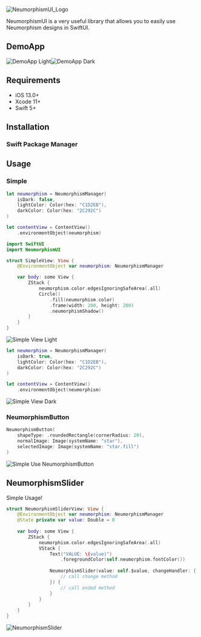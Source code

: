 ![NeumorphismUI_Logo](https://lh3.googleusercontent.com/3YLiZjtcrUqa29HGsHtrE9FUwFTFyTZ5omroXuw3RcZ6NNcqoBG5cvgPgJpqjR0LjEaDjlhPecB7ydwTXDPpfdYHZnxpSPd0DOE3wuI3L0k24oDXX828nqgujFKpxXOlvI-2iibIgjsXn2tEAFdz_fNbDnPWzFl5BTOgF_jzhz_-HL7J9Dz0S2v7ED-a66E6zpVGyFqdLKyPrC1HzYaLV8ZWkDs9Zeau4oCTSWyIAKcGPnuOvXBi7yI3aapLDGenXBp4IJMVQMy0YT2LUu6W9dp4t5w_dQcOdiueaNyQtQvVR6Sz012yxFI_gqSSEEbfioc9XicM-Mw6lBfxVJn6wCSHxOBo4Mk03vkeXKqXjlv68LUvFV39-AmFr2YuMwOeg56hqNgLjz8OXaAk4rNRS6GZpTDokYhdvr4C0L7WOve3bEp7pZdTE1o7PZLqAwHymO1C8egOwyihhnWygXLp5CQzJqcSjdHgKTUxbwcrPHaAvydh4gfQ5I85mWFIUfBjMl8byzUQzljXiseauCjYPZsCFOZHkz57opfbZxvCNu5v34OQZp3qRe-9LxPllpjWfMDBi4HqFOJ_IyRlJR7yYQ1U1tVW-KA2xF_qgVEtldgtynMPuxT8dMMYQQ6hSTnz5BNZCbiw4byI3rMAu_HSiuVcg05hvmwgE4zSKa-99MeFHTi88WaUwIV7xpGN7b9bIXGuxPUfRrFnB_zDxVlMqZaM_9jUrLtVtqCVsc_93uzog0qAHMuXNuc1=w883-h239-no)


NeumorphismUI is a very useful library that allows you to easily use Neumorphism designs in SwiftUI.

## DemoApp

![DemoApp Light](https://lh3.googleusercontent.com/7p5R69dgYewih6ErvQaGviO1C1o7GbbsB3TtBdDsmtYo1P8bVLlsdym0M4TpA8nmd6OrGsfFb3fb5KMdDcWqqQ5DDQZt2bbWieYBJFMVtyt_VmkoPQBL4Xn2A3T_gzpICYHBdh7epTbzC-TLC0qDTcBMUO4taBN9jMzoAdlvps91dsWJDAelYFw7nR4NzOYRg3TH1ox7pFkoK-V8no-bG2Vr761vp7rQ55_YIhhNguD3qm2CkyToTqj59y2oFksvq3CYzVFYINP19yL8n8JM-A0ZljnGW_ZzkgFsqbS-aQIrpxcjGY5MNCoLNxO_3IckG2O4Kx7W5QBlRJWPhVUk-RhKnZbSLsWyRBkdSnWCfXAQR0hDMlYRwAXPglHIMg6UXYb0E_jlgIpT3xJ4h4de_KVCpXlanYcsslgN7Ig_onZqjU9m64jmSi734cJHGv-eAambo5k32giaLWKXnkbH-w769dk_HPeXkfQLPR5dQyLoM4X1lG_qkFRmMER5jQBxkaWS9gUWlcABqO9kP1OUVtjiLRvq9ClNAcxk4BDbRPnfVFWhRpp6AqhU0PqiPh-DhFfx-OOrqlqoQ6diUNC9WFL0ZE33_QrUA_O6Ep9VSTqzp-0zNWh9cTFpbEfHxBIogh9sZwUCoZAwcIfCi0Sfzn72_pIVA1DvLjkSOnQ19Vi2N4KoWhY2L-ZRGctXLOWXN74nN6n3f8ld2X-vkJGTfaL3t5sw0kPA6jNm9bGMMegCk10CrzyLz48L=w218-h472-no)![DemoApp Dark](https://lh3.googleusercontent.com/p32Zm1UQZn67d5a4TFK9AKubF6P-x0qrTaH9Bo2pIpbbO58EY0_ShvYkN_1gbqcOurfAtpoGw84kzj7xW0GTX_3CKpdk2bdNAsFjT8UgnnWSewWGLEcSNdISf6LeQzrx9t5XOBl8Vt8tMDbl0i6YIhG58VszTcPkzdkJGQW7LdSFTeShaXwiXkLNwS1nVYcg-H1-k0gqEVeWTzjSlknUHrq25pc_QvdRJwxQo6aPl1Sh2EExOA0AUB5St3Trf9Eoa3y5An5p0AiaYdeUDp3UeE73vUXd_hOlIy6-FijLmCMPjE5Q5c3c1UV9UWaBVUCCQdFS-40cfszDjayESP38475X0lccEUkLelJgW_alBT-wEpmRBtL0RNVjAS2mhUQcYKyRsSZqiCngkOc5jmCMn-1HFCF2Cv_vy-rpKTO2ZaS0Z9Qkxm0ExOju7uy4a41EMBx_LdNxtjJV5l0vTHZAiMv94rSFixXoIiatw3r1dP1v4u1xxcGbleKqe32CrWugNKOBPan_EA6sPpQuAHiUq8QsA-VYOncUYdb_VVtHG8mg-Mv23bPD5tiP4CqyGUjdBqpgRB9y-lOu2MDstziJTfEo7C9bMbWDzhB03jgQTxQrH2828BzPnyelcOP0R86ddont8YAN_o2iYmjC7lIbHSPO-Q1S9ckCJfAkWOpHSu-Iikhrl_J2xgWC8ev-9bebINHVHyDpOyZJSXM75UNB8iuZoAxNAhDogJjVK0iJTHOfavym3lp_oRdy=w218-h472-no)

## Requirements

+ iOS 13.0+
+ Xcode 11+
+ Swift  5+

## Installation

### Swift Package Manager


## Usage

### Simple

```swift
let neumorphism = NeumorphismManager(
    isDark: false,
    lightColor: Color(hex: "C1D2EB"),
    darkColor: Color(hex: "2C292C")
)

let contentView = ContentView()
    .environmentObject(neumorphism)
```

```swift
import SwiftUI
import NeumorphismUI

struct SimpleView: View {
    @EnvironmentObject var neumorphism: NeumorphismManager

    var body: some View {
        ZStack {
            neumorphism.color.edgesIgnoringSafeArea(.all)
            Circle()
                .fill(neumorphism.color)
                .frame(width: 200, height: 200)
                .neumorphismShadow()
        }
    }
}
```

![Simple View Light](https://lh3.googleusercontent.com/HzvANbBYq6ymdEqHlEXuwGgCWzmQGXJcCGeOAPmUJrFhyW-dUE0aM-W44jFGatvMpeYDOzHNQetVmkj6pIFxylY7xqrGEaGGEtT68sPKxx2T6ieOLWYHtgbc8m-qF5sQK5fbTskRT_ggO-fQzI7sBxq_DIYIoNAzFkY_U0gdEorFcH1rnfeDPwhC4Vemqrj5AENpKfog2llfDRmVibnumfy4dsq51aBvGEgF9LaQSjzQzkm_Mz8ZgYgkRamYoOKzM8ZzZH7difejlDb8L3JPec5a5LucrG70SYfzQYZYkeOoq8rplZ_x9a6Xq8sArZES-Kx4rIEYX1HgPyZL7jvjzAgbH_DJjdEp-gnz3Y083pNoskKcC4_OT_PNHTIo37w07NSaPVVfj-0hLUFfxARkkFQ5gRSsKYToXsuiDfyaNPw5I39Urz3BHmNaeWIcxni9xelZujTsW-KkM14RcBG2gtrklu9sIELDoNm8UV_mzHvuewaVgZr0TITnJH0LjLDxjF-Qqeytnu9HhGqBbReaK4UFwohrtcOd21REEojfpz0TZ9uuNsKNRaGqplcgYhPy48lDujX-irpahZFVFb5jKCkM8bUHpCse9lnMZTO9_mgvV4hh_2KXaUIJ6fVLAeiLrXvPI9NU6LrnPdvRj2y-B1JoAL_TSPUga3DqyTzagK76jAQh_rsJSVpAj7Sg4A2Ukf3_O2P2FMveyd47bj-ybzYVjgmHwKrB5bTwaupXUJXjjAROQQ=w377-h677-no)

```swift
let neumorphism = NeumorphismManager(
    isDark: true,
    lightColor: Color(hex: "C1D2EB"),
    darkColor: Color(hex: "2C292C")
)

let contentView = ContentView()
    .environmentObject(neumorphism)
```

![Simple View Dark](https://lh3.googleusercontent.com/aowkfsM8DhHCYOjKVqf_k22EeHBLYzj1-xyP2BJ6ygUFhdhzqGXfKaQlccC5U7pgwVtHxd-5IIVeLDH3z4YmbhPHLzVGBHPMDOZcZND2lFCXSakb0-naUInKy29KDmbW1WkLmKKpvFvF-isE06qX6bih2O_kt7Q5_Svn0AldDriq82huLgESCZpqPtxWW6-PmEdS_32ordPB7Y_c88poyvJEW7EnYWU-cteCSeQKGpfXssodgmg7HcWOdGHiTWBM2oD9oP2QYtE13tBovvOpQV4RPYAbJVlA92HzeGEJR_jUB4-8jTbp4zuKZIF_iZCMLbHB6IJocitTZ_eWC9V-LP8kFE5SLFxGCLOYh_FcvrVjdvcKIFXGLgFOwmT6Svlt0bTwqLjVmKrSDt_x01jq_WDVZbSNkayAp6Hy1XWUMb9BpO5c_HsJj876PJX35-bQXcXkwLvUMbHlcqG8EoGJb_3LUuhMDAAXV26NoweDyhG6fLLKiA8_uPM_Wbjx9S42tp9qM4joLpb5YzqDuTCKt_BVE0Ke1cyuTSdqyhN4nDhgVsTApNOsr7wgHGl_VfyYCBw8U9LFsObvTvTb11LDud9CNCYiB870iLTPBf3LEgleHa_v2OGzMe5VSauG7sVaeySO_sbIDWKuGzBgN7wmx17mn8Da5H72io4EEpW67Pk2LxPNB75QGL6EqZdaN3ZV6XezedkuYsFkTmV9Id_ghuAhVUKDCMqAi26nUxKj2b2ZCa2edQ=w377-h677-no)

### NeumorphismButton

```swift
NeumorphismButton(
    shapeType: .roundedRectangle(cornerRadius: 20),
    normalImage: Image(systemName: "star"),
    selectedImage: Image(systemName: "star.fill")
)
```

![Simple Use NeumorphismButton](https://lh3.googleusercontent.com/O8FJWsok-zSCk6YzSVIQuZujVcTNeyNRuYc-OOicDlVUIChbVNDI7Ftlipdk7WOYyAg4uWzjsPnDLxhUYbQvqduR09gxfLzylmKSv47OgC__L6B6Afa5LqC3TxwYISmdQ2XBIEfuyWZf-fBWj27NMsfPfhy23FI8PwZsMZ6DafzJfyvAEXn6FV5dytZwf4CDqczXRFlniAvW23GTqKsg185qwspN2optyYR7KdYoai4TARzoc-TlLgYhnyCAEH0-stH3BH7XSjCpNe4aPe5Niub067Kf8LLdDio2K38BPfN4VDTq2P1KYF4Ahdgbcj3bw9zOIaBlTAQxcSclKrvJ-1Esp77-DFwqDEWu3vPNTulBOrx5m9cnojQo6wHG7hyb-cmIaRLZFeXLvhgKMDJobgeoGvkpDyCLv03bN4xMOqUCJvNGCNfQ6LB4fPm80uS5FAM06_4qesKreX2Ihn5DAkhV99K814h9D1y-t9K7o6iGxslrCq134moRa5Ppenz1mTl2XWsmipDaixAvqet5qrkQW0Ph3fLCjsiulwtbtCvXHxvAaqqvNS10G1Eh4fMavSMJi5ztLghkS-bQM0UgpDO4RS0E8XzbzxQ5tDnU0e7cIv1tqsWIgGTajeT-lUVhAFShRjlIDnccTuOz6dHQ4XwEFbojt7C99jY75p3NQxFvijpyOYsBtIxybcQ6pgb-vAq6nb1HXAiOjIdDm8bFOiEQC1aAvH41YbGq7utrHaEStJGsVQ=s256-no)

## NeumorphismSlider


Simple Usage!

```swift
struct NeumorphismSliderView: View {
    @EnvironmentObject var neumorphism: NeumorphismManager
    @State private var value: Double = 0
    
    var body: some View {
        ZStack {
            neumorphism.color.edgesIgnoringSafeArea(.all)
            VStack {
                Text("VALUE: \(value)")
                    .foregroundColor(self.neumorphism.fontColor())
                
                NeumorphismSlider(value: self.$value, changeHandler: {
                    // call change method
                }) {
                    // call ended method
                }
            }
        }
    }
}
```

![NeumorphismSlider](https://lh3.googleusercontent.com/ysSXR8ooZy4X42bBkO-Mrr_0N78RTizBpRpfyHMn5N9TtJoCfEUR-9KxDanfshKlhUaFhZXM_OdM-9Q_jduBE4w0HmotYYrC6uGGiKa_FulHsmA85RWkjg10oGyIsKzcUZPxz6FYTlJ2OEug7GnJlc_Dwk8SeZPS3HsnYUFxsnIRSAXuImqGQPeAJho3rMrS-kUqs8ZR0ITjXtRWBRpqbBWOZvfynsQ2ZjA9CEbwKSIom5dF3x8bB4z1BhuP5kBUsXZB0pahQYGc4nFUu6DXc34mDq88E5VqBqaLQqPY3nhv7HxkpbXoYh6T2ztkPK1L67apJT0YJq0zmctVcgok4Oa8dq7v9WlstqR1Q_DTSg35ixLdzQPMfCNJagrqq-i8gqGoAZm5xnwyxy1v15fMrZhNP3sAhkJSLB2WtxbAu8CZ1cnYC3yObY68yYLmiY-VefwSu6yMEuxo4a_mM0jtk2YuN84wuCpbOT-aeV7UIRi0XwwoM6xJZVGyvWu7Awmk3TfkHBlcVwEOvzdBirzI77yI4RAu0W7NK1mqhza7FVaBJDYtegKPYUc-oMJFGOG1-NVYfQzWLi4DyB7isMMzGr1sz1vS3JrYBGdOLgyRGFSLBMBBQoKc52VZ8hQF1wWFRl_jJ8rHqozRoQn8lS0mIiUMpwiFTgx4NXEENNVSZMXFiNGLig0doCo3G2QXipJi9E8WfkMe4hpbJCsYDchPJHc1K5JnjmPt1B0Lw3hJfE-XIC_ArrmkKewp=w218-h472-no)
